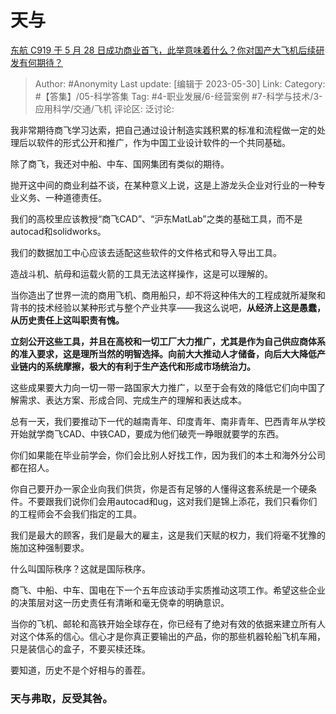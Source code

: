 # 天与
[东航 C919 于 5 月 28 日成功商业首飞，此举意味着什么？你对国产大飞机后续研发有何期待？](https://www.zhihu.com/question/603336072/answer/3049001426)

> Author: #Anonymity
> Last update: [编辑于 2023-05-30]
> Link:
> Category: #【答集】/05-科学答集
> Tag:  #4-职业发展/6-经营案例 #7-科学与技术/3-应用科学/交通/飞机
> 评论区:
> 泛讨论:

我非常期待商飞学习达索，把自己通过设计制造实践积累的标准和流程做一定的处理后以软件的形式公开和推广，作为中国工业设计软件的一个共同基础。

除了商飞，我还对中船、中车、国网集团有类似的期待。

抛开这中间的商业利益不谈，在某种意义上说，这是上游龙头企业对行业的一种专业义务、一种道德责任。

我们的高校里应该教授“商飞CAD”、“沪东MatLab”之类的基础工具，而不是autocad和solidworks。

我们的数据加工中心应该去适配这些软件的文件格式和导入导出工具。

造战斗机、航母和运载火箭的工具无法这样操作，这是可以理解的。

当你造出了世界一流的商用飞机、商用船只，却不将这种伟大的工程成就所凝聚和背书的技术经验以某种形式与整个产业共享——我这么说吧，**从经济上这是愚蠢，从历史责任上这叫职责有愧。**

**立刻公开这些工具，并且在高校和一切工厂大力推广，尤其是作为自己供应商体系的准入要求，这是理所当然的明智选择。向前大大推动人才储备，向后大大降低产业链内的系统摩擦，极大的有利于生产迭代和形成市场统治力。**

这些成果要大力向一切一带一路国家大力推广，以至于会有效的降低它们向中国了解需求、表达方案、形成合同、完成生产的理解和表达成本。

总有一天，我们要推动下一代的越南青年、印度青年、南非青年、巴西青年从学校开始就学商飞CAD、中铁CAD，要成为他们破壳一睁眼就要学的东西。

你们如果能在毕业前学会，你们会比别人好找工作，因为我们的本土和海外分公司都在招人。

你自己要开办一家企业向我们供货，你是否有足够的人懂得这套系统是一个硬条件。不要跟我们说你们会用autocad和ug，这对我们是锦上添花，我们只看你们的工程师会不会我们指定的工具。

我们是最大的顾客，我们是最大的雇主，这是我们天赋的权力，我们将毫不犹豫的施加这种强制要求。

什么叫国际秩序？这就是国际秩序。

商飞、中船、中车、国电在下一个五年应该动手实质推动这项工作。希望这些企业的决策层对这一历史责任有清晰和毫无侥幸的明确意识。

当你的飞机、邮轮和高铁开始全球存在，你已经有了绝对有效的依据来建立所有人对这个体系的信心。信心才是你真正要输出的产品，你的那些机器轮船飞机车厢，只是装信心的盒子，不要买椟还珠。

要知道，历史不是个好相与的善茬。

### 天与弗取，反受其咎。 ###
